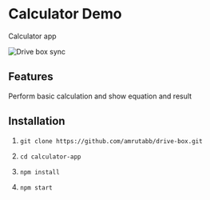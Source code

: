 # Calculator Demo

Calculator app

![Drive box sync](https://i.ibb.co/zfFgqKJ/calculator-screen.gif)

## Features

Perform basic calculation and show equation and result

## Installation

1. `git clone https://github.com/amrutabb/drive-box.git`

2. `cd calculator-app`

3. `npm install`

4. `npm start`